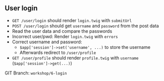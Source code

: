##  User login

* `GET /user/login` should render `login.twig` with `submitUrl`
* `POST /user/login` should get `username` and `password` from the post data
* Read the user data and compare the passwords
* Incorrect user/pwd: Render `login.twig` with `errors`
* Correct username and password:
    * `$app['session']->set('username', ...)` to store the username
    * Afterwards redirect to `/user/profile`
* `GET /user/profile` should render `profile.twig` with `username` (`$app['session']->get(...)`)

GIT Branch: <code class="branch">workshop/6-login</code>
